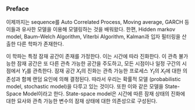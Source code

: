 ### Preface

이제까지는 sequence를 Auto Correlated Process, Moving average, GARCH 등 이들과 유사한 모델을 이용해 모델링하는 것을 배워왔다.
한편, Hidden markov model, Baum–Welch Algorithm, Viterbi Algorithm, Kalman과 입자 필터링을 산출한 다른 학파가 존재한다.

이 학파는 특정 잠재 공간이 존재를 가정한다. 이는 시간에 따라 진화한다. 이 관측 불가능한 잠재 공간은 또 다른 관측 가능한 공간을 주도하고, 모든 시점이나 일정 구간의 시점에서 $Y_t$를 관측한다.
잠재 공간 $X_t$의 진화는 관측 가능한 프로세스 $Y_t$의 $X_t$에 대한 의존성과 함께 랜덤 요인에 의해 결정된다. 따라서 우리는 확률적 모델 (probabilistic model, stochastic model)을 다루고 있는 것이다. 
또한 이와 같은 모델을 State-Space Model이라고 한다. State-space model은 시간에 따른 잠재 상태의 진화에 대한 묘사와 관측 가능한 변수의 잠재 상태에 대한 의존성으로 구성된다.

